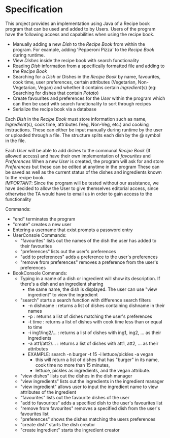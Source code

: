 # Specification
This project provides an implementation using Java of a Recipe book program that can be used and added to by Users.
Users of the program have the following access and capabilities when using the recipe book.
* Manually adding a new *Dish* to the *Recipe Book* from within the program. For example, adding 'Pepperoni Pizza' to the *Recipe Book* during runtime.
* View *Dishes* inside the recipe book with search functionality
* Reading *Dish* information from a specifically formatted file and adding to the *Recipe Book*
* Searching for a *Dish* or Dishes in the *Recipe Book* by name, favourites, cook time, user preferences, certain attributes (Vegetarian, Non-Vegetarian, Vegan)
 and whether it contains certain *Ingredient*(s) (eg: Searching for dishes that contain *Potato*)
* Create favourites and preferences for the *User* within the program which can then be used with search functionality to sort through recipes
* Serialize the recipe book via a database

Each *Dish* in the *Recipe Book* must store information such as name, *Ingredient*(s), cook time, attributes (Veg, Non-Veg, etc.) and
cooking instructions.
These can either be input manually during runtime by the user or uploaded through a file. The structure splits each dish by the @ symbol in the file.

Each *User* will be able to add dishes to the communal *Recipe Book* (If allowed access) and have their own implementation of *favourites* and *Preferences*
When a new *User* is created, the program will ask for and store *Preferences* but these can be edited at anytime in the program
These can be saved as well as the current status of the dishes and ingredients known to the recipe book.\
*IMPORTANT*: Since the program will be tested without our assistance, we have decided to allow the User to give themselves editorial access, since otherwise the TA would have to email us in order to gain access to the functionality

Commands:
* "end" terminates the program
* "create" creates a new user
* Entering a username that exist prompts a password entry
* UserConsole Commands:
  * "favourites" lists out the names of the dish the user has added to their favourites
  * "preferences" lists out the user's preferences
  * "add to preferences" adds a preference to the user's preferences
  * "remove from preferences" removes a preference from the user's preferences
* BookConsole Commands:
  * Typing in a name of a dish or ingredient will show its description. If there's a dish and an ingredient sharing
    * the same name, the dish is displayed. The user can use "view ingredient" to view the ingredient
  * "search" starts a search function with difference search filters
    * -n dishname : returns a list of dishes containing dishname in their names
    * -p : returns a list of dishes matching the user's preferences
    * -t time : returns a list of dishes with cook time less than or equal to time
    * -i ing1/ing2/... : returns a list of dishes with ing1, ing2, ... as their ingredients
    * -a att1/att2/... : returns a list of dishes with att1, att2, ... as their attributes
    * EXAMPLE: search -n burger -t 15 -i lettuce/pickles -a vegan
      * this will return a list of dishes that has "burger" in its name, cook time no more than 15 minutes,
      * lettuce, pickles as ingredients, and the vegan attribute.
  * "view dishes" lists out the dishes in the dish manager
  * "view ingredients" lists out the ingredients in the ingredient manager
  * "view ingredient" allows user to input the ingredient name to view attributes of the ingredient
  * "favourites" lists out the favourite dishes of the user
  * "add to favourites" adds a specified dish to the user's favourites list
  * "remove from favourites" removes a specified dish from the user's favourites list
  * "preferences" shows the dishes matching the users preferences
  * "create dish" starts the dish creator
  * "create ingredient" starts the ingredient creator
